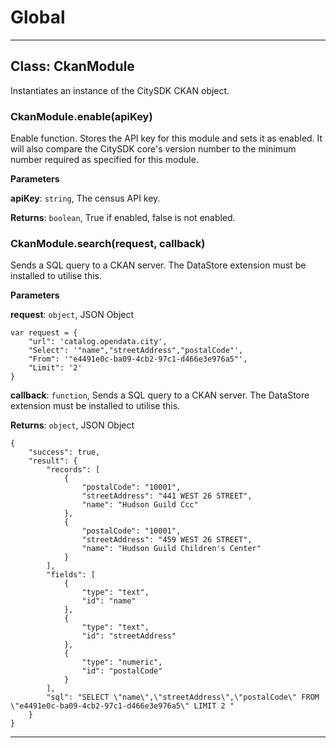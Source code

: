 # Global





* * *

## Class: CkanModule
Instantiates an instance of the CitySDK CKAN object.

### CkanModule.enable(apiKey) 

Enable function. Stores the API key for this module and sets it as enabled.  It will also compare the CitySDK core's version number to the minimum number required as specified for this module.

**Parameters**

**apiKey**: `string`, The census API key.

**Returns**: `boolean`, True if enabled, false is not enabled.

### CkanModule.search(request, callback) 

Sends a SQL query to a CKAN server.The DataStore extension must be installed to utilise this.

**Parameters**

**request**: `object`, JSON Object <pre><code>var request = {    "url": 'catalog.opendata.city',    "Select": '"name","streetAddress","postalCode"',    "From": '"e4491e0c-ba09-4cb2-97c1-d466e3e976a5"',    "Limit": '2'}</code></pre>

**callback**: `function`, Sends a SQL query to a CKAN server.The DataStore extension must be installed to utilise this.

**Returns**: `object`, JSON Object<pre><code>{    "success": true,    "result": {        "records": [            {                "postalCode": "10001",                "streetAddress": "441 WEST 26 STREET",                "name": "Hudson Guild Ccc"            },            {                "postalCode": "10001",                "streetAddress": "459 WEST 26 STREET",                "name": "Hudson Guild Children's Center"            }        ],        "fields": [            {                "type": "text",                "id": "name"            },            {                "type": "text",                "id": "streetAddress"            },            {                "type": "numeric",                "id": "postalCode"            }        ],        "sql": "SELECT \"name\",\"streetAddress\",\"postalCode\" FROM \"e4491e0c-ba09-4cb2-97c1-d466e3e976a5\" LIMIT 2 "    }}</code></pre>



* * *










